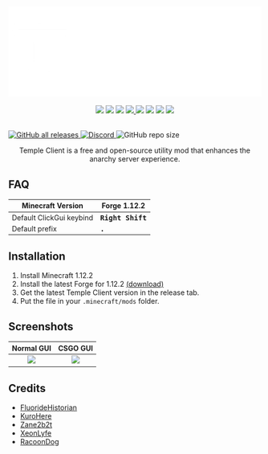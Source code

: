 <p align="center">
  <a href="https://templecheats.xyz">
    <img src="github/images/logo.png">
  </a>
</p> 
<p align="center">
  <img src="https://img.shields.io/badge/Java-ED8B00?style=for-the-badge&logo=openjdk&logoColor=white">
  <img src="https://img.shields.io/badge/Intellij%20Idea-000?logo=intellij-idea&style=for-the-badge">
  <img src="https://img.shields.io/github/downloads/TempleDevelopment/Temple-Client/total?style=for-the-badge&label=Downloads">
  <a href="https://discord.gg/j6hTUB5GBx">
    <img src="https://img.shields.io/badge/Discord-7289DA?style=for-the-badge&logo=discord&logoColor=white">
  </a>
  <img src="https://img.shields.io/badge/License-GPL--3.0-blue?style=for-the-badge">
  <img src="https://img.shields.io/badge/Code%20Quality-A-green?style=for-the-badge">
  <img src="https://img.shields.io/badge/Temple%20Client%201.12.2-v1.9.6-orange?style=for-the-badge">
  <img src="https://img.shields.io/badge/Minecraft-1.12.2-brightgreen?style=for-the-badge&logo=minecraft">
</p>


  
  
  
  <br>
  <a href="./releases">
    <img src="https://img.shields.io/github/downloads/TempleDevelopment/Temple-Client/total?color=white" alt="GitHub all releases">
  </a>
  <a href="https://discord.gg/j6hTUB5GBx">
    <img src="https://img.shields.io/discord/1125838140456849418?color=skyblue&logo=discord&logoColor=white" alt="Discord">
  </a>
  <img src="https://img.shields.io/github/repo-size/TempleDevelopment/Temple-Client" alt="GitHub repo size">
  <p align="center">
    Temple Client is a free and open-source utility mod that enhances the anarchy server experience. 
  </p>
</p>


## FAQ

|Minecraft Version|Forge 1.12.2|
|-|-|
|Default ClickGui keybind|<kbd>**Right Shift**</kbd>|
|Default prefix|<kbd>**.**</kbd>|

## Installation
1. Install Minecraft 1.12.2
2. Install the latest Forge for 1.12.2 [(download)](https://files.minecraftforge.net/net/minecraftforge/forge/index_1.12.2.html)
3. Get the latest Temple Client version in the release tab.
4. Put the file in your `.minecraft/mods` folder.

## Screenshots
Normal GUI|CSGO GUI
:-:|:-:
<img src="./github/images/1.8.8.png">|<img src="./github/images/1.8.8-csgo.png">

## Credits
- [FluorideHistorian](https://github.com/FluorideHistorian)
- [KuroHere](https://github.com/KuroHere)
- [Zane2b2t](https://github.com/Zane2b2t)
- [XeonLyfe](https://github.com/XeonLyfe)
- [RacoonDog](https://github.com/RacoonDog)
